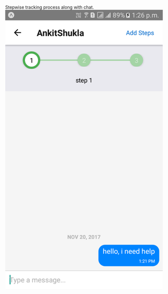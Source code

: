 Stepwise tracking process along with chat.
![alt text](https://github.com/aniketparab4/stepwise-process-with-chat/blob/master/chat-app.png)
